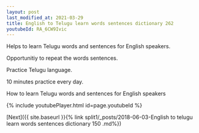 ```yaml
---
layout: post
last_modified_at: 2021-03-29
title: English to Telugu learn words sentences dictionary 262 
youtubeId: RA_6CW9Ivic
---
```

 
 
Helps to learn Telugu words and sentences for English speakers.

Opportunitiy to repeat the words sentences. 

Practice Telugu language. 
 
10 minutes practice every day. 
 
How to learn Telugu words and sentences for English speakers 
 
{% include youtubePlayer.html id=page.youtubeId %}
 
 
[Next]({{ site.baseurl }}{% link  split1/_posts/2018-06-03-English to telugu learn words sentences dictionary 150 .md%})
 
